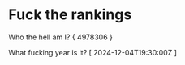 # Fuck the rankings

Who the hell am I?
{ 4978306 }

What fucking year is it?
[ 2024-12-04T19:30:00Z ]
